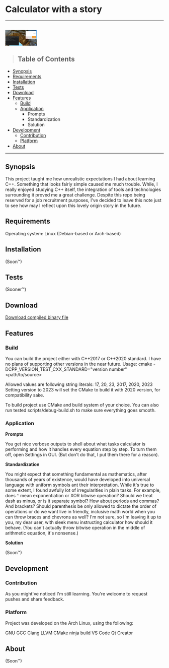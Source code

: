 # Calculator with a story
---
<a href="calculator screenshot"><img src="https://raw.githubusercontent.com/PrzemyslawSochon/CPP-Calculator/507d87622c1e3c90184ee33064c58eb24e08ad17/CALCULATOR.png" align="middle" width="100" height="50"></a>
---
> ## Table of Contents

* [Synopsis](#Synopsis)
* [Requirements](#Requirements)
* [Installation](#Structure-of-a-readme)
* [Tests](#Tests)
* [Download](#Downloads)
* [Features](#Features)
  * [Build](#Build)
  * [Application](#Application)
      * Prompts
      * Standardization
      * Solution
* [Development](#Development)
  * [Contribution](#Contribution)
  * [Platform](#Platform) 
* [About](#About)

---


## Synopsis
This project taught me how unrealistic expectations I had about learning C++. Something that looks fairly simple caused me much trouble. While, I really enjoyed studying C++ itself, the integration of tools and technologies surrounding it proved me a great challenge.
Despite this repo being reserved for a job recruitment purposes, I've decided to leave this note just to see how may I reflect upon this lovely origin story in the future.

## Requirements

Operating system:
Linux (Debian-based or Arch-based)

## Installation

(Soon™)

## Tests

(Sooner™)

## Download

<a href="https://github.com/PrzemyslawSochon/CPP-Calculator/raw/main/binary/Calculator">Download compiled binary file</a>

## Features

### Build
You can build the project either with C++2017 or C++2020 standard. I have no plans of supporting other versions in the near future.
Usage: cmake -DCPP_VERSION_TEST_CXX_STANDARD="version number" <path/to/source>

Allowed values are following string literals: 17, 20, 23, 2017, 2020, 2023
Setting version to 2023 will set the CMake to build it with 2020 version, for compatibility sake.

To build project use CMake and build system of your choice.
You can also run tested scripts/debug-build.sh to make sure everything goes smooth.

### Application
<b>Prompts</b>

You get nice verbose outputs to shell about what tasks calculator is performing and how it handles every equation step by step. To turn them off, open Settings in GUI. (But don't do that, I put them there for a reason).

<b>Standardization</b>

You might expect that something fundamental as mathematics, after thousands of years of existence, would have developed into universal language with uniform symbols ant their interpretation. While it's true to some extent, I found awfully lot of irregularities in plain tasks. For example, does `^` mean exponentiation or XOR bitwise operation? Should we treat dash as minus, or is it separate symbol? How about periods and commas? And brackets? Should parenthesis be only allowed to dictate the order of operations or do we want live in friendly, inclusive math world when you can throw braces and chevrons as well?
I'm not sure, so I'm leaving it up to you, my dear user, with sleek menu instructing calculator how should it behave. (You can't actually throw bitwise operation in the middle of arithmetic equation, it's nonsense.)

<b>Solution</b>

(Soon™)

## Development

### Contribution

As you might've noticed I'm still learning. You're welcome to request pushes and share feedback.

### Platform

Project was developed on the Arch Linux, using the following:

GNU GCC
Clang LLVM
CMake
ninja build
VS Code
Qt Creator

## About

(Soon™)